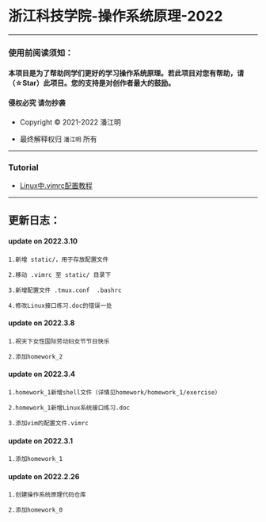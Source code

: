 # 浙江科技学院-操作系统原理-2022

***

### 使用前阅读须知：


#### 本项目是为了帮助同学们更好的学习操作系统原理。若此项目对您有帮助，请（☆Star）此项目。您的支持是对创作者最大的鼓励。

#### 侵权必究 请勿抄袭

- Copyright © 2021-2022 潘江明

- 最终解释权归 `潘江明` 所有

***

### Tutorial

- [Linux中.vimrc配置教程](https://pjmcode.top/article/detail/7/)

---

## 更新日志：

#### update on 2022.3.10
```
1.新增 static/，用于存放配置文件

2.移动 .vimrc 至 static/ 目录下

3.新增配置文件 .tmux.conf  .bashrc

4.修改Linux接口练习.doc的错误一处
```


#### update on 2022.3.8
```
1.祝天下女性国际劳动妇女节节日快乐

2.添加homework_2
```

#### update on 2022.3.4
```
1.homework_1新增shell文件（详情见homework/homework_1/exercise）

2.homework_1新增Linux系统接口练习.doc

3.添加vim的配置文件.vimrc
```

#### update on 2022.3.1
```
1.添加homework_1
```

#### update on 2022.2.26
```
1.创建操作系统原理代码仓库

2.添加homework_0
```
